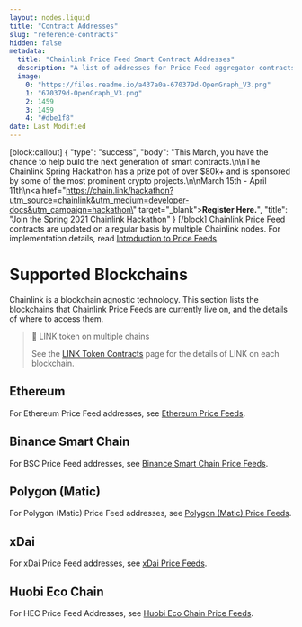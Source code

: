 ```yaml
---
layout: nodes.liquid
title: "Contract Addresses"
slug: "reference-contracts"
hidden: false
metadata: 
  title: "Chainlink Price Feed Smart Contract Addresses"
  description: "A list of addresses for Price Feed aggregator contracts on supported networks."
  image: 
    0: "https://files.readme.io/a437a0a-670379d-OpenGraph_V3.png"
    1: "670379d-OpenGraph_V3.png"
    2: 1459
    3: 1459
    4: "#dbe1f8"
date: Last Modified
---
```

[block:callout]
{
  "type": "success",
  "body": "This March, you have the chance to help build the next generation of smart contracts.\n\nThe Chainlink Spring Hackathon has a prize pot of over $80k+ and is sponsored by some of the most prominent crypto projects.\n\nMarch 15th - April 11th\n<a href=\"https://chain.link/hackathon?utm_source=chainlink&utm_medium=developer-docs&utm_campaign=hackathon\" target=\"_blank\"><b>Register Here.</b></a>",
  "title": "Join the Spring 2021 Chainlink Hackathon"
}
[/block]
Chainlink Price Feed contracts are updated on a regular basis by multiple Chainlink nodes. For implementation details, read [Introduction to Price Feeds](doc:using-chainlink-reference-contracts).

# Supported Blockchains

Chainlink is a blockchain agnostic technology. This section lists the blockchains that Chainlink Price Feeds are currently live on, and the details of where to access them.

> 📘 LINK token on multiple chains
>
> See the [LINK Token Contracts](doc:link-token-contracts) page for the details of LINK on each blockchain.

## Ethereum

For Ethereum Price Feed addresses, see [Ethereum Price Feeds](doc:ethereum-addresses).

## Binance Smart Chain

For BSC Price Feed addresses, see [Binance Smart Chain Price Feeds](doc:binance-smart-chain-addresses).

## Polygon (Matic)

For Polygon (Matic) Price Feed addresses, see [Polygon (Matic) Price Feeds](doc:matic-addresses).

## xDai

For xDai Price Feed addresses, see [xDai Price Feeds](doc:xdai-price-feeds).

## Huobi Eco Chain

For HEC Price Feed Addresses, see [Huobi Eco Chain Price Feeds](doc:huobi-eco-chain-price-feeds).